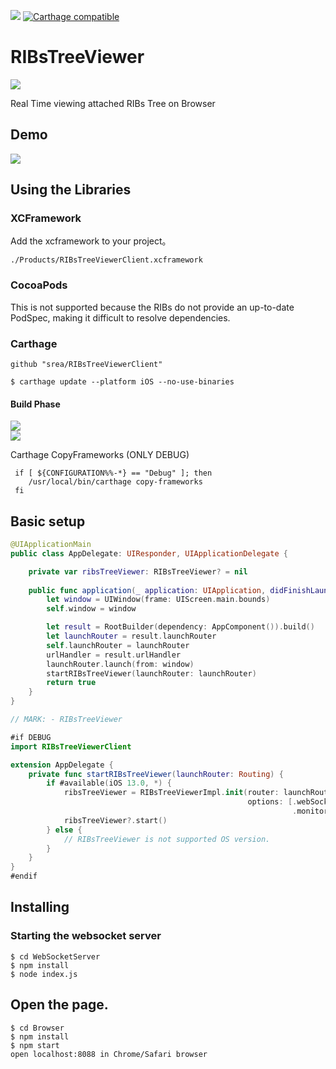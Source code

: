 ![](https://img.shields.io/github/license/srea/RIBsTreeViewerClient.svg) 
[![Carthage compatible](https://img.shields.io/badge/Carthage-compatible-4BC51D.svg?style=flat)](https://github.com/Carthage/Carthage)
# RIBsTreeViewer

![](./docs/logo.png)  

Real Time viewing attached RIBs Tree on Browser

## Demo

![](./docs/demo.gif)  

## Using the Libraries

### XCFramework

Add the xcframework to your project。

```
./Products/RIBsTreeViewerClient.xcframework
```

### CocoaPods

This is not supported because the RIBs do not provide an up-to-date PodSpec, making it difficult to resolve dependencies.

### Carthage

```shell
github "srea/RIBsTreeViewerClient"
```

```
$ carthage update --platform iOS --no-use-binaries
```

#### Build Phase

![](./docs/Carthage_BuildPhase.png)  
![](./docs/Carthage_Embedded.png)

Carthage CopyFrameworks (ONLY DEBUG)

```shell
 if [ ${CONFIGURATION%%-*} == "Debug" ]; then
    /usr/local/bin/carthage copy-frameworks
 fi
```

## Basic setup

```swift
@UIApplicationMain
public class AppDelegate: UIResponder, UIApplicationDelegate {

    private var ribsTreeViewer: RIBsTreeViewer? = nil
    
    public func application(_ application: UIApplication, didFinishLaunchingWithOptions launchOptions: [UIApplicationLaunchOptionsKey: Any]?) -> Bool {
        let window = UIWindow(frame: UIScreen.main.bounds)
        self.window = window

        let result = RootBuilder(dependency: AppComponent()).build()
        let launchRouter = result.launchRouter
        self.launchRouter = launchRouter
        urlHandler = result.urlHandler
        launchRouter.launch(from: window)
        startRIBsTreeViewer(launchRouter: launchRouter)
        return true
    }
}
```

```swift
// MARK: - RIBsTreeViewer

#if DEBUG
import RIBsTreeViewerClient

extension AppDelegate {
    private func startRIBsTreeViewer(launchRouter: Routing) {
        if #available(iOS 13.0, *) {
            ribsTreeViewer = RIBsTreeViewerImpl.init(router: launchRouter,
                                                     options: [.webSocketURL("ws://0.0.0.0:8080"),
                                                               .monitoringIntervalMillis(1000)])
            ribsTreeViewer?.start()
        } else {
            // RIBsTreeViewer is not supported OS version.
        }
    }
}
#endif
```

## Installing 

### Starting the websocket server

```shell
$ cd WebSocketServer
$ npm install
$ node index.js
```

## Open the page.

```shell
$ cd Browser
$ npm install
$ npm start
open localhost:8088 in Chrome/Safari browser
```